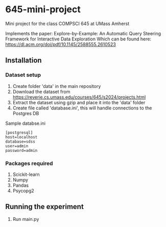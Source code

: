# 645-mini-project
Mini project for the class COMPSCI 645 at UMass Amherst

Implements the paper: Explore-by-Example: An Automatic Query Steering Framework for Interactive Data Exploration
Which can be found here: https://dl.acm.org/doi/pdf/10.1145/2588555.2610523

## Installation
### Dataset setup
1. Create folder 'data' in the main repository
2. Download the dataset from https://reverie.cs.umass.edu/courses/645/s2024/projects.html
3. Extract the dataset using gzip and place it into the 'data' folder
4. Create file called 'database.ini', this will handle connections to the Postgres DB

Sample databse.ini
```
[postgresql]
host=localhost
database=sdss
user=admin
password=admin
```

### Packages required
1. Scickit-learn
2. Numpy
3. Pandas
4. Psycopg2


## Running the experiment

1. Run main.py
